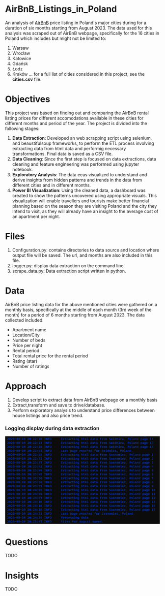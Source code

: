 # AirBnB_Listings_in_Poland
An analysis of [AirBnB](https://www.airbnb.com) price listing in Poland's major cities during for a duration of
six months starting from August 2023. The data used for this analysis was scraped out of AirBnB webpage, specifically
for the 16 cities in Poland which includes but might not be limited to:
1. Warsaw
2. Wrocław
3. Katowice
4. Gdańsk
5. Łodz
6. Kraków
... for a full list of cities considered in this project, see the **cities.csv** file.

# Objectives
This project was based on finding out and comparing the AirBnB rental listing prices for different accomodations
available in these cities for different months and period of the year. The project is divided into the following
stages:
1. **Data Extraction**: Developed an web scrapping script using selenium, and beaustifulsoup frameworks, to perform the
ETL process involving extracting data from html data and performig necessary transformations. Final data is saved as a
CSV file.
2. **Data Cleaning**: Since the first step is focused on data extractions, data cleaning and feature engineering was
performed using jupyter notebook.
3. **Exploratory Analysis**: The data eeas visualized to understand and derive insights from hidden patterns and trends
in the data from different cities and in different months.
4. **Power BI Visualization**: Using the cleaned data, a dashboard was created to show the patterns uncovered using
appropriate visuals. This visualization will enable travellers and tourists make better financial planning based on
the season they are visiting Poland and the city they intend to visit, as they will already have an insight to the
average cost of an apartment per night.

# Files
1. Configuration.py: contains directories to data source and location where output file will be saved. The url, and
months are also included in this file.
2. logger.py: display data extraction on the command line.
3. scrape_data.py: Data extraction script written in python.

# Data
AirBnB price listing data for the above mentioned cities were gathered on a monthly basis, specifically at the middle
of each month (3rd week of the month) for a period of 6 months starting from August 2023. The data collected included:
- Apartment name
- Location/City
- Number of beds
- Price per night
- Rental period
- Total rental price for the rental period
- Rating (star)
- Number of ratings

# Approach
1. Develop script to extract data from AirBnB webpage on a monthly basis
2. Extract,transform and save to drive/database.
3. Perform exploratory analysis to understand price differences between house listings and also price trend.

### Logging display during data extraction
![](images/extraction_log_display_2.png)

# Questions
TODO
# Insights
TODO
